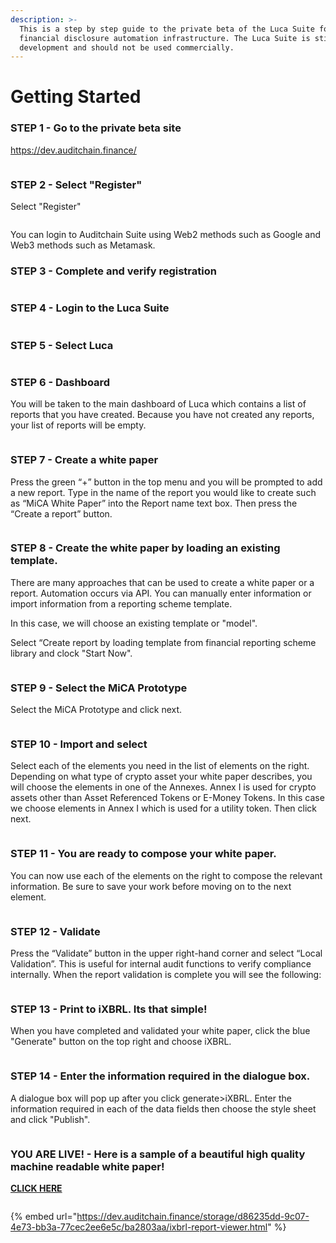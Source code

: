 ```yaml
---
description: >-
  This is a step by step guide to the private beta of the Luca Suite for
  financial disclosure automation infrastructure. The Luca Suite is still in
  development and should not be used commercially.
---
```


# Getting Started



### STEP 1 - Go to the private beta site

[https://dev.auditchain.finance/ ](https://dev.auditchain.finance/)

<figure><img src="../.gitbook/assets/image.png" alt=""><figcaption></figcaption></figure>



### STEP 2 - Select "Register"

Select "Register"

<figure><img src="../.gitbook/assets/image (1).png" alt=""><figcaption></figcaption></figure>

You can login to Auditchain Suite using Web2 methods such as Google and Web3 methods such as Metamask.

### STEP 3 - Complete and verify registration

<figure><img src="../.gitbook/assets/image (2).png" alt=""><figcaption></figcaption></figure>



### STEP 4 - Login to the Luca Suite

<figure><img src="../.gitbook/assets/image (23).png" alt=""><figcaption></figcaption></figure>



### STEP 5 - Select Luca

<figure><img src="../.gitbook/assets/image (4).png" alt=""><figcaption></figcaption></figure>



### STEP 6 - Dashboard

You will be taken to the main dashboard of Luca which contains a list of reports that you have created. Because you have not created any reports, your list of reports will be empty.



<figure><img src="../.gitbook/assets/image (5).png" alt=""><figcaption></figcaption></figure>



### STEP 7 - Create a white paper

Press the green “+” button in the top menu and you will be prompted to add a new report. Type in the name of the report you would like to create such as “MiCA White Paper” into the Report name text box. Then press the “Create a report” button.

<figure><img src="../.gitbook/assets/image (14).png" alt=""><figcaption></figcaption></figure>



### STEP 8 - Create the white paper by loading an existing template.

There are many approaches that can be used to create a white paper or a report. Automation occurs via API. You can manually enter information or import information from a reporting scheme template.

In this case, we will choose an existing template or "model".

Select “Create report by loading template from financial reporting scheme library and clock "Start Now".

<figure><img src="../.gitbook/assets/image (15).png" alt=""><figcaption></figcaption></figure>





### STEP 9 - Select the MiCA Prototype

Select the MiCA Prototype and click next.

<figure><img src="../.gitbook/assets/image (16).png" alt=""><figcaption></figcaption></figure>



### STEP 10 - Import and select

Select each of the elements you need in the list of elements on the right. Depending on what type of crypto asset your white paper describes, you will choose the elements in one of the Annexes. Annex I is used for crypto assets other than Asset Referenced Tokens or E-Money Tokens. In this case we choose elements in Annex I which is used for a utility token. Then click next.

<figure><img src="../.gitbook/assets/image (18).png" alt=""><figcaption></figcaption></figure>

### STEP 11 - You are ready to compose your white paper.

You can now use each of the elements on the right to compose the relevant information. Be sure to save your work before moving on to the next element.&#x20;

<figure><img src="../.gitbook/assets/image (19).png" alt=""><figcaption></figcaption></figure>



### STEP 12 - Validate&#x20;

Press the “Validate” button in the upper right-hand corner and select “Local Validation”. This is useful for internal audit functions to verify compliance internally. When the report validation is complete you will see the following:

<figure><img src="../.gitbook/assets/image (11).png" alt=""><figcaption></figcaption></figure>



### STEP 13 - Print to iXBRL. Its that simple!

When you have completed and validated your white paper, click the blue "Generate" button on the top right and choose iXBRL.&#x20;

<figure><img src="../.gitbook/assets/image (20).png" alt=""><figcaption></figcaption></figure>

### STEP 14 - Enter the information required in the dialogue box.

A dialogue box will pop up after you click generate>iXBRL. Enter the information required in each of the data fields then choose the style sheet and click "Publish".&#x20;

<figure><img src="../.gitbook/assets/image (21).png" alt=""><figcaption></figcaption></figure>

### YOU ARE LIVE! - Here is a sample of a beautiful high quality machine readable white paper!

[**CLICK HERE**](https://dev.auditchain.finance/storage/d86235dd-9c07-4e73-bb3a-77cec2ee6e5c/ba2803aa/ixbrl-report-viewer.html)

<figure><img src="../.gitbook/assets/image (22).png" alt=""><figcaption></figcaption></figure>

{% embed url="https://dev.auditchain.finance/storage/d86235dd-9c07-4e73-bb3a-77cec2ee6e5c/ba2803aa/ixbrl-report-viewer.html" %}
